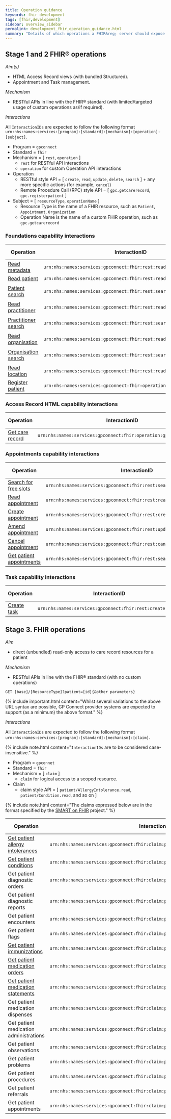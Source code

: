 ```yaml
---
title: Operation guidance
keywords: fhir development
tags: [fhir,development]
sidebar: overview_sidebar
permalink: development_fhir_operation_guidance.html
summary: "Details of which operations a FHIR&reg; server should expose to be a fully compliant GP Connect solution"
---
```


## Stage 1 and 2 FHIR&reg; operations ##

*Aim(s)*

- HTML Access Record views (with bundled Structured).
- Appointment and Task management.

*Mechanism*

- RESTful APIs in line with the FHIR&reg; standard (with limited/targeted usage of custom operations as/if required).

*Interactions*

All `InteractionIDs` are expected to follow the following format `urn:nhs:names:services:[program]:[standard]:[mechanism]:[operation]:[subject]`.

- Program = `gpconnect`
- Standard = `fhir`
- Mechanism = [ `rest`, `operation` ]
	- `rest` for RESTful API interactions
	- `operation` for custom Operation API interactions
- Operation
	- RESTful style API = [ `create`, `read`, `update`, `delete`, `search` ] + any more specific actions (for example, `cancel`)
	- Remote Procedure Call (RPC) style API = [ `gpc.getcarerecord`, `gpc.registerpatient` ]
- Subject = [ `resourceType`, `operationName` ]
	- Resource Type is the name of a FHIR resource, such as `Patient`, `Appointment`, `Organization`
	- Operation Name is the name of a custom FHIR operation, such as `gpc.getcarerecord`

### Foundations capability interactions ###

| Operation                 | InteractionID             | HTTP verb | Example URL pattern |
|---------------------------|---------------------------| ----------|---------------------|
| [Read metadata](foundations_use_case_get_the_fhir_capability_statement.html) | `urn:nhs:names:services:gpconnect:fhir:rest:read:metadata-1` | `GET`  | `[base]/metadata` |
| [Read patient](foundations_use_case_read_a_patient.html) | `urn:nhs:names:services:gpconnect:fhir:rest:read:patient` | `GET`  | `[base]/Patient/[id]` |
| [Patient search](foundations_use_case_find_a_patient.html) | `urn:nhs:names:services:gpconnect:fhir:rest:search:patient` | `GET`  | <code>[base]/Patient?identifier=https://fhir.nhs.uk/Id/nhs-number&#124;[nhsNumber]</code> |
| [Read practitioner](foundations_use_case_read_a_practitioner.html) | `urn:nhs:names:services:gpconnect:fhir:rest:read:practitioner` | `GET`  | `[base]/Practitioner/[id]` |
| [Practitioner search](foundations_use_case_find_a_practitioner.html) | `urn:nhs:names:services:gpconnect:fhir:rest:search:practitioner` | `GET`  | <code>[base]/Practitioner?identifier=https://fhir.nhs.uk/Id/sds-user-id&#124;[sdsUserID]</code> |
| [Read organisation](foundations_use_case_read_an_organisation.html) | `urn:nhs:names:services:gpconnect:fhir:rest:read:organization` | `GET`  | `[base]/Organization/[id]` |
| [Organisation search](foundations_use_case_find_an_organisation.html) | `urn:nhs:names:services:gpconnect:fhir:rest:search:organization` | `GET`  | <code>[base]/Organization?identifier=https://fhir.nhs.uk/Id/ods-organization-code&#124;[odsCode]</code> |
| [Read location](foundations_use_case_read_a_location.html) | `urn:nhs:names:services:gpconnect:fhir:rest:read:location` | `GET`  | `[base]/Location/[id]` |
| [Register patient](foundations_use_case_register_a_patient.html)          | `urn:nhs:names:services:gpconnect:fhir:operation:gpc.registerpatient` | `POST`  | `[base]/Patient/$gpc.registerpatient` |


### Access Record HTML capability interactions ###

| Operation                 | InteractionID             | HTTP verb | Example URL pattern |
|---------------------------|---------------------------| ----------|---------------------|
| [Get care record](accessrecord_use_case_retrieve_a_care_record_section.html) | `urn:nhs:names:services:gpconnect:fhir:operation:gpc.getcarerecord` | `POST` | `[base]/Patient/$gpc.getcarerecord` |


### Appointments capability interactions ###

| Operation                 | InteractionID             | HTTP verb | Example URL pattern |
|---------------------------|---------------------------| ----------|---------------------|
| [Search for free slots](appointments_use_case_search_for_free_slots.html) | `urn:nhs:names:services:gpconnect:fhir:rest:search:slot` | `POST` | `[base]/Slot` |
| [Read appointment](appointments_use_case_read_an_appointment.html)          | `urn:nhs:names:services:gpconnect:fhir:rest:read:appointment` | `GET`  | `[base]/Appointment/[id]` |
| [Create appointment](appointments_use_case_book_an_appointment.html)        | `urn:nhs:names:services:gpconnect:fhir:rest:create:appointment` | `POST` | `[base]/Appointment` |
| [Amend appointment](appointments_use_case_amend_an_appointment.html)         | `urn:nhs:names:services:gpconnect:fhir:rest:update:appointment` | `PUT`  | `[base]/Appointment/[id]` |
| [Cancel appointment](appointments_use_case_cancel_an_appointment.html)        | `urn:nhs:names:services:gpconnect:fhir:rest:cancel:appointment` | `PUT`  | `[base]/Appointment/[id]` |
| [Get patient appointments](appointments_use_case_retrieve_a_patients_appointments.html)  | `urn:nhs:names:services:gpconnect:fhir:rest:search:patient_appointments` | `GET`  | `[base]/Patient/[id]/Appointment` |


### Task capability interactions ###

| Operation                 | InteractionID             | HTTP verb | Example URL pattern |
|---------------------------|---------------------------| ----------|---------------------|
| [Create task](tasks_use_case_send_a_task.html) | `urn:nhs:names:services:gpconnect:fhir:rest:create:order` | `POST` | `[base]/Order/` |


## Stage 3. FHIR operations ##

*Aim*

- direct (unbundled) read-only access to care record resources for a patient

*Mechanism*

- RESTful APIs in line with the FHIR&reg; standard (with no custom operations)

```GET [base]/[ResourceType]?patient=[id]{&other parameters}```


{% include important.html content="Whilst several variations to the above URL syntax are possible, GP Connect provider systems are expected to support (as a minimum) the above format." %}

*Interactions*

All `InteractionIDs` are expected to follow the following format `urn:nhs:names:services:[program]:[standard]:[mechanism]:[claim]`.

{% include note.html content="`InteractionIDs` are to be considered case-insensitive." %}

- Program = `gpconnet`
- Standard = `fhir`
- Mechanism = [ `claim` ]
	- `claim` for logical access to a scoped resource.
- Claim
	- claim style API = [ `patient/AllergyIntolerance.read`, `patient/Condition.read`, and so on ]

{% include note.html content="The claims expressed below are in the format specified by the [SMART on FHIR](http://docs.smarthealthit.org/authorization/scopes-and-launch-context/) project." %}

| Operation                       | InteractionID             | Http verb | Example URL pattern |
|---------------------------------|---------------------------| ----------|---------------------|
| [Get patient allergy intolerances](accessrecord_rest_structured_data_allergyintolerance.html) | `urn:nhs:names:services:gpconnect:fhir:claim:patient/AllergyIntolerance.read` | `GET`  | `[base]/AllergyIntolerance?patient=[id]` |
| [Get patient conditions](accessrecord_rest_structured_data_condition.html) | `urn:nhs:names:services:gpconnect:fhir:claim:patient/Condition.read` | `GET`  | `[base]/Condition?patient=[id]` |
| Get patient diagnostic orders | `urn:nhs:names:services:gpconnect:fhir:claim:patient/DiagnosticOrder.read` | `GET`  | `[base]/DiagnosticOrder?patient=[id]` |
| Get patient diagnostic reports | `urn:nhs:names:services:gpconnect:fhir:claim:patient/DiagnosticReport.read` | `GET`  | `[base]/DiagnosticReport?patient=[id]` |
| Get patient encounters | `urn:nhs:names:services:gpconnect:fhir:claim:patient/Encounter.read` | `GET`  | `[base]/Encounter?patient=[id]` |
| Get patient flags | `urn:nhs:names:services:gpconnect:fhir:claim:patient/Flag.read` | `GET`  | `[base]/Flag?patient=[id]` |
| [Get patient immunizations](accessrecord_rest_structured_data_immunization.html) | `urn:nhs:names:services:gpconnect:fhir:claim:patient/Immunization.read` | `GET`  | `[base]/Immunization?patient=[id]` |
| [Get patient medication orders](accessrecord_rest_structured_data_medicationorder.html) | `urn:nhs:names:services:gpconnect:fhir:claim:patient/MedicationOrder.read` | `GET`  | `[base]/MedicationOrder?patient=[id]` |
| [Get patient medication statements](accessrecord_rest_structured_data_medicationstatement.html) | `urn:nhs:names:services:gpconnect:fhir:claim:patient/MedicationStatement.read` | `GET`  | `[base]/MedicationStatement?patient=[id]` |
| Get patient medication dispenses | `urn:nhs:names:services:gpconnect:fhir:claim:patient/MedicationDispense.read` | `GET`  | `[base]/MedicationDispense?patient=[id]` |
| Get patient medication administrations | `urn:nhs:names:services:gpconnect:fhir:claim:patient/MedicationAdministration.read` | `GET`  | `[base]/MedicationAdministration?patient=[id]` |
| Get patient observations | `urn:nhs:names:services:gpconnect:fhir:claim:patient/Observation.read` | `GET`  | `[base]/Observation?patient=[id]` |
| Get patient problems | `urn:nhs:names:services:gpconnect:fhir:claim:patient/Problem.read` | `GET`  | `[base]/Problem?patient=[id]` |
| Get patient procedures | `urn:nhs:names:services:gpconnect:fhir:claim:patient/Procedure.read` | `GET`  | `[base]/Procedure?patient=[id]` |
| Get patient referrals | `urn:nhs:names:services:gpconnect:fhir:claim:patient/Referral.read` | `GET`  | `[base]/Referral?patient=[id]` |
| Get patient appointments | `urn:nhs:names:services:gpconnect:fhir:claim:patient/Appointment.read` | `GET`  | `[base]/Appointment?patient=[id]` |

